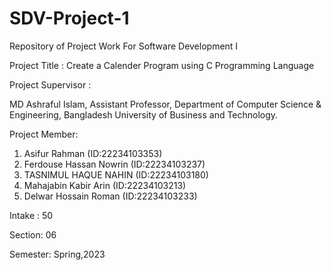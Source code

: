 # SDV-Project-1
Repository of Project Work For Software Development I


Project Title : Create a Calender Program using C Programming Language

Project Supervisor :

MD Ashraful Islam,
Assistant Professor, Department of Computer Science & Engineering,
Bangladesh University of Business and Technology. 

Project Member: 

1. Asifur Rahman (ID:22234103353)
2. Ferdouse Hassan Nowrin (ID:22234103237)
3. TASNIMUL HAQUE NAHIN (ID:22234103180)
4. Mahajabin Kabir Arin (ID:22234103213)
5. Delwar Hossain Roman (ID:22234103233)


Intake : 50

Section: 06

Semester: Spring,2023
